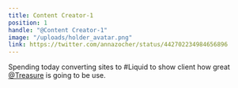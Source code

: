 ```yaml
---
title: Content Creator-1
position: 1
handle: "@Content Creator-1"
image: "/uploads/holder_avatar.png"
link: https://twitter.com/annazocher/status/442702234984656896
---
```


Spending today converting sites to #Liquid to show client how great [@Treasure](https://google.com) is going to be use.
